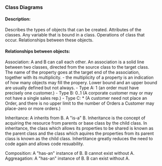 ### Class Diagrams
#### Description:
Describes the types of objects that can be created.
Attributes of the classes. Any variable that is bound in a class.
Operations of class that occur.
Relationships between these objects.

#### Relationships between objects:
Association: A and B can call each other.
An association is a solid line between two classes, directed from the source class to the target class. The name of the property goes at the target end of the association, together with its multiplicity.
    - the multiplicity of a property is an indication of how many objects may fill the propery. Lower bound and an upper bound are usually defined but not always.
    - Type A: 1 (an order must have precisely one customer.)
    - Type B: 0..1 (A corporate customer may or may not have a single sales rep.)
    - Type C: * (A customer need not place an Order, and there is no upper limit to the number of Orders a Customer may place-zero or more orders.)

Inheritance: A inherits from B. A "is-a" B.
Inheritance is the concept of acquiring the resource from parents or base class by the child class.
In inheritance, the class which allows its properties to be shared is known as the parent class and the class which aquires the properties from its parent class is known as the child class.
Inhertitance greatly reduces the need to code again and allows code resuability.

Composition: A "has-an" instance of B. B cannot exist without A.
Aggreagation: A "has-an" instance of B. B can exist without A.


